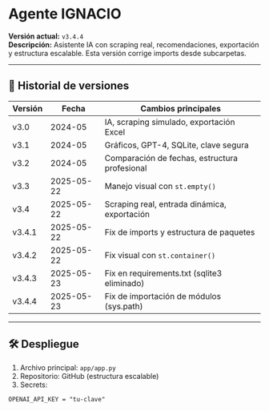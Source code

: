 # Agente IGNACIO

**Versión actual:** `v3.4.4`  
**Descripción:** Asistente IA con scraping real, recomendaciones, exportación y estructura escalable. Esta versión corrige imports desde subcarpetas.

---

## 🔁 Historial de versiones

| Versión | Fecha       | Cambios principales |
|---------|-------------|---------------------|
| v3.0    | 2024-05     | IA, scraping simulado, exportación Excel |
| v3.1    | 2024-05     | Gráficos, GPT-4, SQLite, clave segura |
| v3.2    | 2024-05     | Comparación de fechas, estructura profesional |
| v3.3    | 2025-05-22  | Manejo visual con `st.empty()` |
| v3.4    | 2025-05-22  | Scraping real, entrada dinámica, exportación |
| v3.4.1  | 2025-05-22  | Fix de imports y estructura de paquetes |
| v3.4.2  | 2025-05-22  | Fix visual con `st.container()` |
| v3.4.3  | 2025-05-23  | Fix en requirements.txt (sqlite3 eliminado) |
| v3.4.4  | 2025-05-23  | Fix de importación de módulos (sys.path) |

---

## 🛠️ Despliegue

1. Archivo principal: `app/app.py`
2. Repositorio: GitHub (estructura escalable)
3. Secrets:
```
OPENAI_API_KEY = "tu-clave"
```